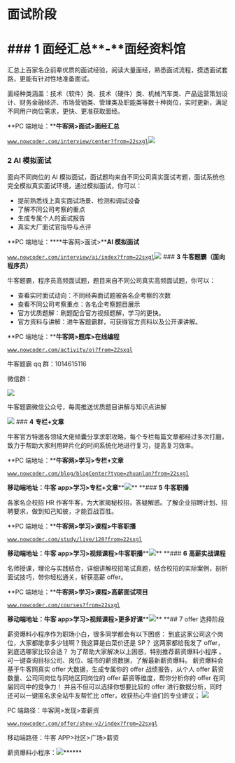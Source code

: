 # 面试阶段

#  ### **1** **面经汇总****-****面经资料馆**

汇总上百家名企前辈优质的面试经验，阅读大量面经，熟悉面试流程，摸透面试套路，更能有针对性地准备面试。

面经种类涵盖：技术（软件）类、技术（硬件）类、机械汽车类、产品运营策划设计、财务金融经济、市场营销类、管理类及职能类等数十种岗位，实时更新，满足不同用户岗位需求，更快、更准获取面经。

**PC 端地址：****牛客网>面试>面经汇总**

[`www.nowcoder.com/interview/center?from=22sxgl`](https://www.nowcoder.com/interview/center?from=22sxgl)![](img/a6eda4e4eb2fc64fccdc0a5f078cc929.png)
 ### **2** **AI 模拟面试**

面向不同岗位的 AI 模拟面试，面试题均来自不同公司真实面试考题，面试系统也完全模拟真实面试环境，通过模拟面试，你可以：

*   提前熟悉线上真实面试场景、检测和调试设备
*   了解不同公司考察的重点
*   生成专属个人的面试报告
*   真实大厂面试官指导与点评

**PC 端地址：****牛客网>面试>****AI 模拟面试**

[`www.nowcoder.com/interview/ai/index?from=22sxgl`](https://www.nowcoder.com/interview/ai/index?from=22sxgl)![](img/072d7834f106480e297bdc31487fe643.png)   ### **3** **牛客题霸（面向程序员）**

牛客题霸，程序员高频面试题，题目来自不同公司真实高频面试题，你可以：

*   查看实时面试动向：不同经典面试题被各名企考察的次数
*   查看不同公司考察重点：各名企考察题目展示
*   官方优质题解：刷题配合官方视频题解，学习的更快。
*   官方资料与讲解：进牛客题霸群，可获得官方资料以及公开课讲解。

**PC 端地址：****牛客网>题库>在线编程**

[`www.nowcoder.com/activity/oj?from=22sxgl`](https://www.nowcoder.com/activity/oj?from=22sxgl)

牛客题霸 qq 群：1014615116

微信群：

![](img/7f87775a1f006bbed91dbade21539fd8.png)

牛客题霸微信公众号，每周推送优质题目讲解与知识点讲解

![](img/bdc1af31d38cedf33813a96a891b533e.png) ### **4** **专栏+文章**

牛客官方特邀各领域大佬倾囊分享求职攻略，每个专栏每篇文章都经过多次打磨，致力于帮助大家利用碎片化的时间系统化地进行复习，提高复习效率。

**PC 端地址：****牛客网>学习>专栏+文章**

[`www.nowcoder.com/blog/blogCenter?type=zhuanlan?from=22sxgl`](https://www.nowcoder.com/blog/blogCenter?type=zhuanlan?from=22sxgl)

**移动端地址：牛客 app>学习>专栏+文章****![](img/6c4ba1d456a2e046365f9051bc710ed9.png)** **### **5** **牛客职播**

各家名企校招 HR 作客牛客，为大家揭秘校招，答疑解惑。了解企业招聘计划、招聘要求，做到知己知彼，才能百战百胜。

**PC 端地址：****牛客网>学习>课程>牛客职播**

[`www.nowcoder.com/study/live/120?from=22sxgl`](https://www.nowcoder.com/study/live/120?from=22sxgl)

**移动端地址：牛客 app>学习>视频课程>牛客职播****![](img/004d6a2d86900afd07be538c8b782dac.png)**  **### **6** **高薪实战课程**

名师授课，理论与实践结合，详细讲解校招笔试真题，结合校招的实际案例，剖析面试技巧，带你轻松通关，斩获高薪 offer。

**PC 端地址：****牛客网>学习>课程>高薪面试项目**

[`www.nowcoder.com/courses?from=22sxgl`](https://www.nowcoder.com/courses?from=22sxgl)

**移动端地址：牛客 app>学习>视频课程>更多好课****![](img/e272749ed8769da50329ed94134c73a1.png)**  **## 7 offer 选择阶段

薪资爆料小程序作为职场小白，很多同学都会有以下困惑：
到底这家公司这个岗位，大家都能拿多少钱啊？我这算是白菜价还是 SP？
这两家都给我发了 offer，到底选哪家比较合适？
为了帮助大家解决以上困惑，特别推荐薪资爆料小程序 。可一键查询目标公司、岗位、城市的薪资数据，了解最新薪资爆料。
薪资爆料会基于牛客网真实 offer 大数据，生成专属你的 offer 战绩报告，从个人 offer 薪资数量、公司同岗位与同地区同岗位的 offer 薪资等维度，帮你分析你的 offer 在同届同司中的竞争力！
并且不但可以选择你想要比较的 offer 进行数据分析，同时还可以一键匿名求全站牛友帮忙比 offer，收获热心牛油们的专业建议；
![](img/a104a8b8b81bcb7a684c267ea0b84f42.png)

PC 端路径：牛客网>发现>查薪资

[`www.nowcoder.com/offer/show-v2/index?from=22sxgl`](https://www.nowcoder.com/offer/show-v2/index?from=22sxgl)

移动端路径：牛客 APP>社区>广场>薪资

薪资爆料小程序：![](img/ebda3cfd1dc8c52033302434e5c13683.png)******